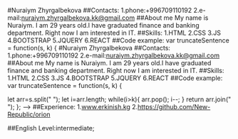 #Nuraiym Zhyrgalbekova ##Contacts: 1.phone:+996709110192 2.e-mail:nuraiym.zhyrgalbekova.kk@gmail.com ##About me My name is Nuraiym. I am 29 years old.I have graduated finance and banking department. Right now I am interested in IT. ##Skills: 1.HTML 2.CSS 3.JS 4.BOOTSTRAP 5.JQUERY 6.REACT ##Code example: var truncateSentence = function(s, k) {
#Nuraiym Zhyrgalbekova ##Contacts: 1.phone:+996709110192 2.e-mail:nuraiym.zhyrgalbekova.kk@gmail.com ##About me My name is Nuraiym. I am 29 years old.I have graduated finance and banking department. Right now I am interested in IT. ##Skills: 1.HTML 2.CSS 3.JS 4.BOOTSTRAP 5.JQUERY 6.REACT ##Code example: var truncateSentence = function(s, k) {

let arr=s.split(" ");
let i=arr.length;
while(i>k){
    arr.pop();
    i--;
}
return arr.join(" "); }; --> ##Experience: 1.www.erkinish.kg 2.https://github.com/New-Republic/orion

##English Level:intermediate; 
